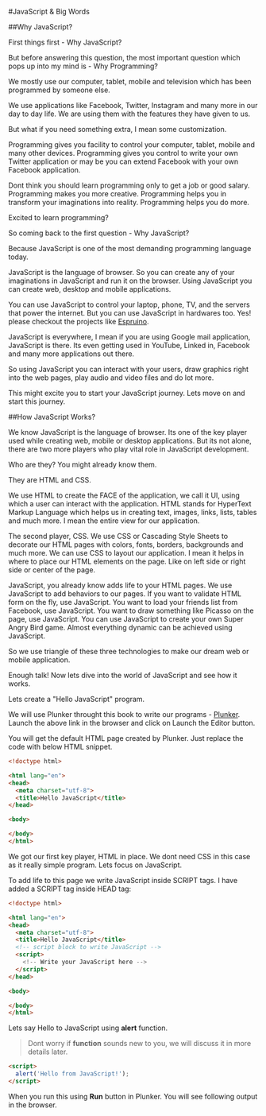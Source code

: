 #JavaScript & Big Words


##Why JavaScript?

First things first - Why JavaScript?

But before answering this question, the most important question which pops up into my mind is - Why Programming?

We mostly use our computer, tablet, mobile and television which has been programmed by someone else.

We use applications like Facebook, Twitter, Instagram and many more in our day to day life. We are using them with the features they have given to us.

But what if you need something extra, I mean some customization.

Programming gives you facility to control your computer, tablet, mobile and many other devices. Programming gives you control to write your own Twitter application or may be you can extend Facebook with your own Facebook application.

Dont think you should learn programming only to get a job or good salary. Programming makes you more creative. Programming helps you in transform your imaginations into reality. Programming helps you do more.

Excited to learn programming?

So coming back to the first question - Why JavaScript?

Because JavaScript is one of the most demanding programming language today.

JavaScript is the language of browser. So you can create any of your imaginations in JavaScript and run it on the browser. Using JavaScript you can create web, desktop and mobile applications.

You can use JavaScript to control your laptop, phone, TV, and the servers that power the internet. But you can use JavaScript in hardwares too. Yes! please checkout the projects like [Espruino](https://www.espruino.com/).

JavaScript is everywhere, I mean if you are using Google mail application, JavaScript is there. Its even getting used in YouTube, Linked in, Facebook and many more applications out there.

So using JavaScript you can interact with your users, draw graphics right into the web pages, play audio and video files and do lot more.

This might excite you to start your JavaScript journey. Lets move on and start this journey.

##How JavaScript Works?

We know JavaScript is the language of browser. Its one of the key player used while creating web, mobile or desktop applications. But its not alone, there are two more players who play vital role in JavaScript development.

Who are they? You might already know them.

They are HTML and CSS.

We use HTML to create the FACE of the application, we call it UI, using which a user can interact with the application. HTML stands for HyperText Markup Language which helps us in creating text, images, links, lists, tables and much more. I mean the entire view for our application.

The second player, CSS. We use CSS or Cascading Style Sheets to decorate our HTML pages with colors, fonts, borders, backgrounds and much more. We can use CSS to layout our application. I mean it helps in where to place our HTML elements on the page. Like on left side or right side or center of the page.

JavaScript, you already know adds life to your HTML pages. We use JavaScript to add behaviors to our pages. If you want to validate HTML form on the fly, use JavaScript. You want to load your friends list from Facebook, use JavaScript. You want to draw something like Picasso on the page, use JavaScript. You can use JavaScript to create your own Super Angry Bird game. Almost everything dynamic can be achieved using JavaScript.

So we use triangle of these three technologies to make our dream web or mobile application.

Enough talk! Now lets dive into the world of JavaScript and see how it works.

Lets create a "Hello JavaScript" program.

We will use Plunker throught this book to write our programs - [Plunker](https://plnkr.co/).
Launch the above link in the browser and click on Launch the Editor button.

You will get the default HTML page created by Plunker. Just replace the code with below HTML snippet.

```html
<!doctype html>

<html lang="en">
<head>
  <meta charset="utf-8">
  <title>Hello JavaScript</title>
</head>

<body>

</body>
</html>
```

We got our first key player, HTML in place. We dont need CSS in this case as it really simple program. Lets focus on JavaScript.

To add life to this page we write JavaScript inside SCRIPT tags. I have added a SCRIPT tag inside HEAD tag:

```html
<!doctype html>

<html lang="en">
<head>
  <meta charset="utf-8">
  <title>Hello JavaScript</title>
  <!-- script block to write JavaScript -->
  <script>
    <!-- Write your JavaScript here -->
  </script>
</head>

<body>

</body>
</html>
```

Lets say Hello to JavaScript using __alert__ function. 

> Dont worry if __function__ sounds new to you, we will discuss it in more details later. 

```html
<script>
  alert('Hello from JavaScript!');
</script>
```

When you run this using __Run__ button in Plunker. You will see following output in the browser.
